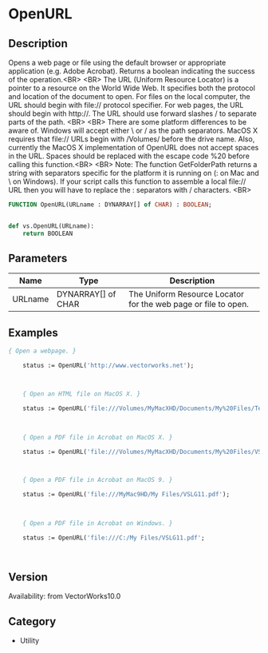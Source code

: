 # OpenURL

## Description
Opens a web page or file using the default browser or appropriate application (e.g. Adobe Acrobat).  Returns a boolean indicating the success of the operation.&lt;BR&gt;
&lt;BR&gt;
The URL (Uniform Resource Locator) is a pointer to a resource on the World Wide Web.  It specifies both the protocol and location of the document to open.  For files on the local computer, the URL should begin with file:// protocol specifier.  For web pages, the URL should begin with http://.  The URL should use forward slashes / to separate parts of the path.  &lt;BR&gt;
&lt;BR&gt;
There are some platform differences to be aware of.  Windows will accept either \ or / as the path separators.  MacOS X requires that file:// URLs begin with /Volumes/ before the drive name.  Also, currently the MacOS X implementation of OpenURL does not accept spaces in the URL.  Spaces should be replaced with the escape code %20 before calling this function.&lt;BR&gt;
&lt;BR&gt;
Note: The function GetFolderPath returns a string with separators specific for the platform it is running on (: on Mac and \ on Windows).  If your script calls this function to assemble a local file:// URL then you will have to replace the : separators with / characters. &lt;BR&gt;


```pascal
FUNCTION OpenURL(URLname : DYNARRAY[] of CHAR) : BOOLEAN;
```

```python

def vs.OpenURL(URLname):
    return BOOLEAN
```

## Parameters
|Name|Type|Description|
|---|---|---|
|URLname|DYNARRAY[] of CHAR|The Uniform Resource Locator for the web page or file to open. |

## Examples
```pascal
{ Open a webpage. }

	status := OpenURL('http://www.vectorworks.net');



	{ Open an HTML file on MacOS X. }

	status := OpenURL('file:///Volumes/MyMacXHD/Documents/My%20Files/Test.html');

	

	{ Open a PDF file in Acrobat on MacOS X. }

	status := OpenURL('file:///Volumes/MyMacXHD/Documents/My%20Files/VSLG11.pdf');



	{ Open a PDF file in Acrobat on MacOS 9. }

	status := OpenURL('file:///MyMac9HD/My Files/VSLG11.pdf');

	

	{ Open a PDF file in Acrobat on Windows. }

	status := OpenURL('file:///C:/My Files/VSLG11.pdf';

	


```

## Version
Availability: from VectorWorks10.0
## Category
* Utility

